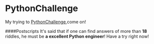 PythonChallenge
===============

My trying to <a href='http://www.pythonchallenge.com/'>PythonChallenge</a>,come on!

####Postscripts
It's said that if one can find answers of more than <strong>18</strong> riddles, he must be <strong>a excellent Python engineer</strong>!
Have a try right now!

